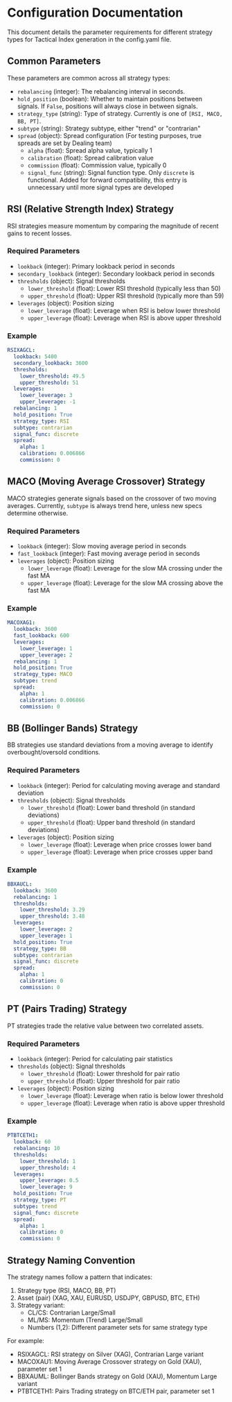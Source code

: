 # Configuration Documentation

This document details the parameter requirements for different strategy types for Tactical Index generation in the config.yaml file.

## Common Parameters

These parameters are common across all strategy types:

- `rebalancing` (integer): The rebalancing interval in seconds.
- `hold_position` (boolean): Whether to maintain positions between signals. If `False`, positions will always close in between signals.
- `strategy_type` (string): Type of strategy. Currently is one of `[RSI, MACO, BB, PT]`.
- `subtype` (string): Strategy subtype, either "trend" or "contrarian"
- `spread` (object): Spread configuration (For testing purposes, true spreads are set by Dealing team)
  - `alpha` (float): Spread alpha value, typically 1
  - `calibration` (float): Spread calibration value
  - `commission` (float): Commission value, typically 0
  - `signal_func` (string): Signal function type. Only `discrete` is functional. Added for forward compatibility, this entry is unnecessary until more signal types are developed

## RSI (Relative Strength Index) Strategy
RSI strategies measure momentum by comparing the magnitude of recent gains to recent losses.

### Required Parameters
- `lookback` (integer): Primary lookback period in seconds
- `secondary_lookback` (integer): Secondary lookback period in seconds
- `thresholds` (object): Signal thresholds
  - `lower_threshold` (float): Lower RSI threshold (typically less than 50)
  - `upper_threshold` (float): Upper RSI threshold (typically more than 59)
- `leverages` (object): Position sizing
  - `lower_leverage` (float): Leverage when RSI is below lower threshold
  - `upper_leverage` (float): Leverage when RSI is above upper threshold


### Example
```yaml
RSIXAGCL:
  lookback: 5400
  secondary_lookback: 3600
  thresholds:
    lower_threshold: 49.5
    upper_threshold: 51
  leverages:
    lower_leverage: 3
    upper_leverage: -1
  rebalancing: 1
  hold_position: True
  strategy_type: RSI
  subtype: contrarian
  signal_func: discrete
  spread:
    alpha: 1
    calibration: 0.006866
    commission: 0
```

## MACO (Moving Average Crossover) Strategy
MACO strategies generate signals based on the crossover of two moving averages. Currently, `subtype` is always trend here, unless new specs determine otherwise.

### Required Parameters
- `lookback` (integer): Slow moving average period in seconds
- `fast_lookback` (integer): Fast moving average period in seconds
- `leverages` (object): Position sizing
  - `lower_leverage` (float): Leverage for the slow MA crossing under the fast MA
  - `upper_leverage` (float): Leverage for the slow MA crossing above the fast MA

### Example
```yaml
MACOXAG1:
  lookback: 3600
  fast_lookback: 600
  leverages:
    lower_leverage: 1
    upper_leverage: 2
  rebalancing: 1
  hold_position: True
  strategy_type: MACO
  subtype: trend
  spread:
    alpha: 1
    calibration: 0.006866
    commission: 0
```

## BB (Bollinger Bands) Strategy
BB strategies use standard deviations from a moving average to identify overbought/oversold conditions.

### Required Parameters
- `lookback` (integer): Period for calculating moving average and standard deviation
- `thresholds` (object): Signal thresholds
  - `lower_threshold` (float): Lower band threshold (in standard deviations)
  - `upper_threshold` (float): Upper band threshold (in standard deviations)
- `leverages` (object): Position sizing
  - `lower_leverage` (float): Leverage when price crosses lower band
  - `upper_leverage` (float): Leverage when price crosses upper band

### Example
```yaml
BBXAUCL:
  lookback: 3600
  rebalancing: 1
  thresholds:
    lower_threshold: 3.29
    upper_threshold: 3.48
  leverages:
    lower_leverage: 2
    upper_leverage: 1
  hold_position: True
  strategy_type: BB
  subtype: contrarian
  signal_func: discrete
  spread:
    alpha: 1
    calibration: 0
    commission: 0
```

## PT (Pairs Trading) Strategy
PT strategies trade the relative value between two correlated assets.

### Required Parameters
- `lookback` (integer): Period for calculating pair statistics
- `thresholds` (object): Signal thresholds
  - `lower_threshold` (float): Lower threshold for pair ratio
  - `upper_threshold` (float): Upper threshold for pair ratio
- `leverages` (object): Position sizing
  - `lower_leverage` (float): Leverage when ratio is below lower threshold
  - `upper_leverage` (float): Leverage when ratio is above upper threshold

### Example
```yaml
PTBTCETH1:
  lookback: 60
  rebalancing: 10
  thresholds:
    lower_threshold: 1
    upper_threshold: 4
  leverages:
    upper_leverage: 0.5
    lower_leverage: 9
  hold_position: True
  strategy_type: PT
  subtype: trend
  signal_func: discrete
  spread:
    alpha: 1
    calibration: 0
    commission: 0
```

## Strategy Naming Convention

The strategy names follow a pattern that indicates:
1. Strategy type (RSI, MACO, BB, PT)
2. Asset (pair) (XAG, XAU, EURUSD, USDJPY, GBPUSD, BTC, ETH)
3. Strategy variant:
   - CL/CS: Contrarian Large/Small
   - ML/MS: Momentum (Trend) Large/Small
   - Numbers (1,2): Different parameter sets for same strategy type

For example:
- RSIXAGCL: RSI strategy on Silver (XAG), Contrarian Large variant
- MACOXAU1: Moving Average Crossover strategy on Gold (XAU), parameter set 1
- BBXAUML: Bollinger Bands strategy on Gold (XAU), Momentum Large variant
- PTBTCETH1: Pairs Trading strategy on BTC/ETH pair, parameter set 1
